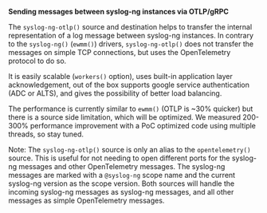 **Sending messages between syslog-ng instances via OTLP/gRPC**

The `syslog-ng-otlp()` source and destination helps to transfer the internal representation
of a log message between syslog-ng instances. In contrary to the `syslog-ng()` (`ewmm()`)
drivers, `syslog-ng-otlp()` does not transfer the messages on simple TCP connections, but uses
the OpenTelemetry protocol to do so.

It is easily scalable (`workers()` option), uses built-in application layer acknowledgement,
out of the box supports google service authentication (ADC or ALTS), and gives the possibility
of better load balancing.

The performance is currently similar to `ewmm()` (OTLP is ~30% quicker) but there is a source
side limitation, which will be optimized. We measured 200-300% performance improvement with a
PoC optimized code using multiple threads, so stay tuned.

Note: The `syslog-ng-otlp()` source is only an alias to the `opentelemetry()` source.
This is useful for not needing to open different ports for the syslog-ng messages and other
OpenTelemetry messages. The syslog-ng messages are marked with a `@syslog-ng` scope name and
the current syslog-ng version as the scope version. Both sources will handle the incoming
syslog-ng messages as syslog-ng messages, and all other messages as simple OpenTelemetry
messages.

